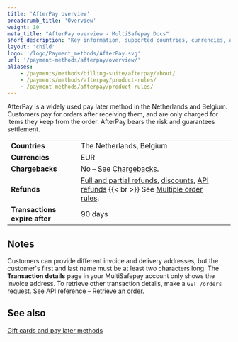 ```yaml
---
title: 'AfterPay overview'
breadcrumb_title: 'Overview'
weight: 10
meta_title: "AfterPay overview - MultiSafepay Docs"
short_description: "Key information, supported countries, currencies, and features"
layout: 'child'
logo: '/logo/Payment_methods/AfterPay.svg'
url: '/payment-methods/afterpay/overview/'
aliases:
    - /payments/methods/billing-suite/afterpay/about/
    - /payments/methods/afterpay/product-rules/
    - /payment-methods/afterpay/product-rules/
---
```

AfterPay is a widely used pay later method in the Netherlands and Belgium. Customers pay for orders after receiving them, and are only charged for items they keep from the order. AfterPay bears the risk and guarantees settlement.

 
|   |   |   |
|---|---|---|
| **Countries**  | The Netherlands, Belgium  | 
| **Currencies**  | EUR  | 
| **Chargebacks**  | No – See [Chargebacks](/payments/chargebacks/). | 
| **Refunds** | [Full and partial refunds](/refunds/full-partial/), [discounts](/refunds/discounts/), [API refunds](/refunds/pay-later-refunds/) {{< br >}} See [Multiple order rules](/payments/refunds/#pay-later-method-multiple-order-rules). |
| **Transactions expire after** | 90 days |

## Notes

Customers can provide different invoice and delivery addresses, but the customer's first and last name must be at least two characters long. The **Transaction details** page in your MultiSafepay account only shows the invoice address. To retrieve other transaction details, make a `GET /orders` request. See API reference – [Retrieve an order](/api/#get-order-details). 

## See also

[Gift cards and pay later methods](/payment-methods/gift-cards/pay-later-methods/)







